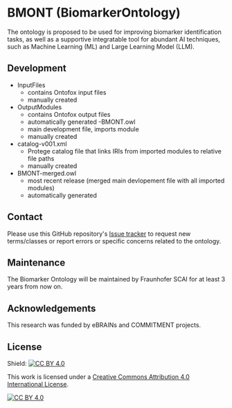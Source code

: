 # BMONT (BiomarkerOntology)

The ontology is proposed to be used for improving biomarker identification tasks, as well as a supportive integratable tool for abundant AI techniques, such as Machine Learning (ML) and Large Learning Model (LLM).

## Development
- InputFiles
  - contains Ontofox input files
  - manually created
- OutputModules
  - contains Ontofox output files
  - automatically generated
-BMONT.owl
  - main development file, imports module
  - manually created
- catalog-v001.xml
  - Protege catalog file that links IRIs from imported modules to relative file paths
  - manually created
- BMONT-merged.owl
   - most recent release (merged main devlopement file with all imported modules)
   - automatically generated
 
## Contact

Please use this GitHub repository's [Issue tracker]([https://github.com/SCAI-BIO/BiomarkerOntology/issues]) to request new terms/classes or report errors or specific concerns related to the ontology.

## Maintenance 

The Biomarker Ontology will be maintained by Fraunhofer SCAI for at least 3 years from now on. 


## Acknowledgements

This research was funded by eBRAINs and COMMITMENT projects.

## License


Shield: [![CC BY 4.0][cc-by-shield]][cc-by]

This work is licensed under a
[Creative Commons Attribution 4.0 International License][cc-by].

[![CC BY 4.0][cc-by-image]][cc-by]

[cc-by]: http://creativecommons.org/licenses/by/4.0/
[cc-by-image]: https://i.creativecommons.org/l/by/4.0/88x31.png
[cc-by-shield]: https://img.shields.io/badge/License-CC%20BY%204.0-lightgrey.svg

